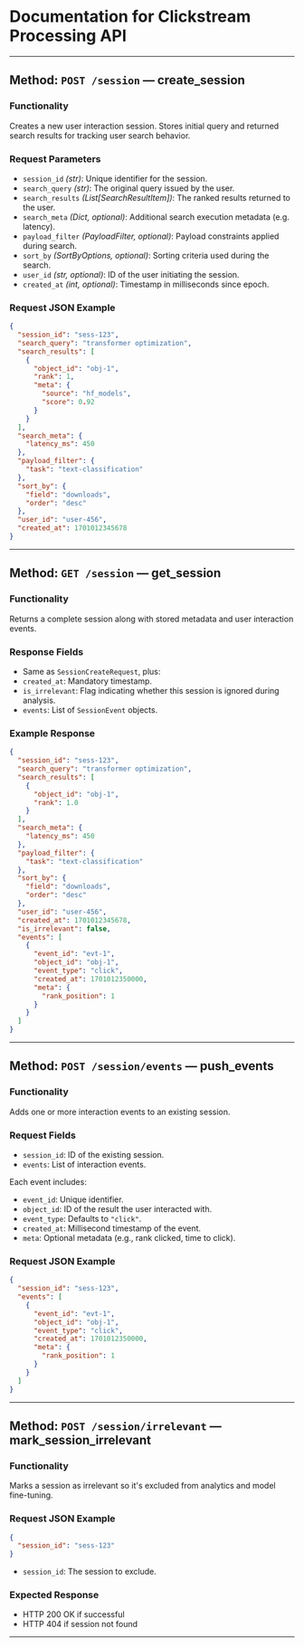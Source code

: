 # Documentation for Clickstream Processing API

---

## Method: `POST /session` — create_session

### Functionality
Creates a new user interaction session. Stores initial query and returned search results for tracking user search behavior.

### Request Parameters
- `session_id` *(str)*: Unique identifier for the session.
- `search_query` *(str)*: The original query issued by the user.
- `search_results` *(List[SearchResultItem])*: The ranked results returned to the user.
- `search_meta` *(Dict, optional)*: Additional search execution metadata (e.g. latency).
- `payload_filter` *(PayloadFilter, optional)*: Payload constraints applied during search.
- `sort_by` *(SortByOptions, optional)*: Sorting criteria used during the search.
- `user_id` *(str, optional)*: ID of the user initiating the session.
- `created_at` *(int, optional)*: Timestamp in milliseconds since epoch.

### Request JSON Example
```json
{
  "session_id": "sess-123",
  "search_query": "transformer optimization",
  "search_results": [
    {
      "object_id": "obj-1",
      "rank": 1,
      "meta": {
        "source": "hf_models",
        "score": 0.92
      }
    }
  ],
  "search_meta": {
    "latency_ms": 450
  },
  "payload_filter": {
    "task": "text-classification"
  },
  "sort_by": {
    "field": "downloads",
    "order": "desc"
  },
  "user_id": "user-456",
  "created_at": 1701012345678
}
```

---

## Method: `GET /session` — get_session

### Functionality
Returns a complete session along with stored metadata and user interaction events.

### Response Fields
- Same as `SessionCreateRequest`, plus:
- `created_at`: Mandatory timestamp.
- `is_irrelevant`: Flag indicating whether this session is ignored during analysis.
- `events`: List of `SessionEvent` objects.

### Example Response
```json
{
  "session_id": "sess-123",
  "search_query": "transformer optimization",
  "search_results": [
    {
      "object_id": "obj-1",
      "rank": 1.0
    }
  ],
  "search_meta": {
    "latency_ms": 450
  },
  "payload_filter": {
    "task": "text-classification"
  },
  "sort_by": {
    "field": "downloads",
    "order": "desc"
  },
  "user_id": "user-456",
  "created_at": 1701012345678,
  "is_irrelevant": false,
  "events": [
    {
      "event_id": "evt-1",
      "object_id": "obj-1",
      "event_type": "click",
      "created_at": 1701012350000,
      "meta": {
        "rank_position": 1
      }
    }
  ]
}
```

---

## Method: `POST /session/events` — push_events

### Functionality
Adds one or more interaction events to an existing session.

### Request Fields
- `session_id`: ID of the existing session.
- `events`: List of interaction events.

Each event includes:
- `event_id`: Unique identifier.
- `object_id`: ID of the result the user interacted with.
- `event_type`: Defaults to `"click"`.
- `created_at`: Millisecond timestamp of the event.
- `meta`: Optional metadata (e.g., rank clicked, time to click).

### Request JSON Example
```json
{
  "session_id": "sess-123",
  "events": [
    {
      "event_id": "evt-1",
      "object_id": "obj-1",
      "event_type": "click",
      "created_at": 1701012350000,
      "meta": {
        "rank_position": 1
      }
    }
  ]
}
```

---

## Method: `POST /session/irrelevant` — mark_session_irrelevant

### Functionality
Marks a session as irrelevant so it's excluded from analytics and model fine-tuning.

### Request JSON Example
```json
{
  "session_id": "sess-123"
}
```
- `session_id`: The session to exclude.

### Expected Response
- HTTP 200 OK if successful
- HTTP 404 if session not found

---
